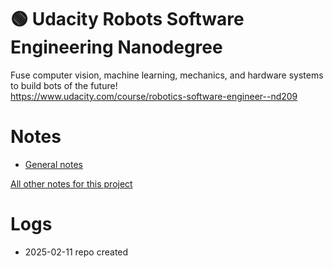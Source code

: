 # 🟢 **Udacity Robots Software Engineering Nanodegree**  

Fuse computer vision, machine learning, mechanics, and hardware systems to build bots of the future!  
https://www.udacity.com/course/robotics-software-engineer--nd209  

# **Notes**

* [General notes](https://docs.google.com/document/d/1_Db2GAFUqI-keQkRsCEntAGOvuWH1VeEW4K6jkZvGR8)  

[All other notes for this project](https://drive.google.com/drive/folders/1rELDomnQWSf4vpBQr2bQLtAY1zxpogzx)  

# **Logs**

* 2025-02-11 repo created  
